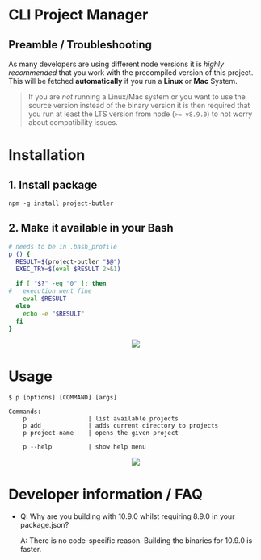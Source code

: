 CLI Project Manager
============

## Preamble / Troubleshooting
As many developers are using different node versions it is *highly recommended* that you work with the precompiled version of this project. This will be fetched **automatically** if you run a **Linux** or **Mac** System.

> If you are _not_ running a Linux/Mac system or you want to use the source version instead of the binary version it is then required that you run at least the LTS version from node (`>= v8.9.0`) to not worry about compatibility issues.

# Installation

## 1. Install package
`npm -g install project-butler`

## 2. Make it available in your Bash


```bash
# needs to be in .bash_profile
p () {
  RESULT=$(project-butler "$@")
  EXEC_TRY=$(eval $RESULT 2>&1)

  if [ "$?" -eq "0" ]; then
#   execution went fine
    eval $RESULT
  else
    echo -e "$RESULT"
  fi
}
```

<p align="center"><img src="demo/_install.gif?raw=true"/></p>

# Usage

```
$ p [options] [COMMAND] [args]

Commands:
    p                 | list available projects
    p add             | adds current directory to projects
    p project-name    | opens the given project

    p --help          | show help menu
```

<p align="center"><img src="demo/_usage.gif?raw=true"/></p>

# Developer information / FAQ

- Q: Why are you building with 10.9.0 whilst requiring 8.9.0 in your package.json?

    A: There is no code-specific reason. Building the binaries for 10.9.0 is faster.


